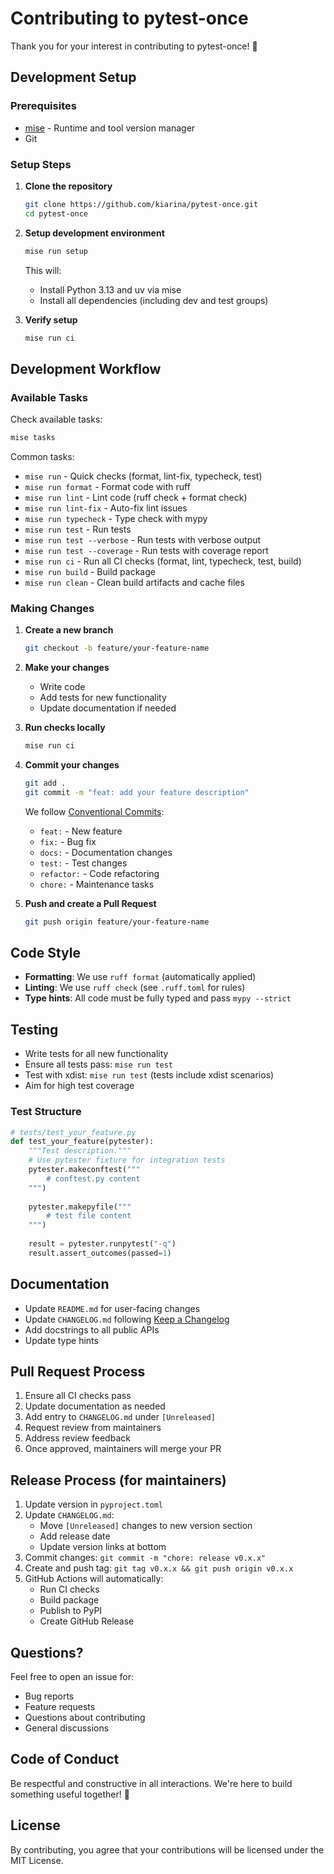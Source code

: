 # Contributing to pytest-once

Thank you for your interest in contributing to pytest-once! 🎉

## Development Setup

### Prerequisites

- [mise](https://mise.jdx.dev/) - Runtime and tool version manager
- Git

### Setup Steps

1. **Clone the repository**
   ```bash
   git clone https://github.com/kiarina/pytest-once.git
   cd pytest-once
   ```

2. **Setup development environment**
   ```bash
   mise run setup
   ```
   This will:
   - Install Python 3.13 and uv via mise
   - Install all dependencies (including dev and test groups)

3. **Verify setup**
   ```bash
   mise run ci
   ```

## Development Workflow

### Available Tasks

Check available tasks:
```bash
mise tasks
```

Common tasks:
- `mise run` - Quick checks (format, lint-fix, typecheck, test)
- `mise run format` - Format code with ruff
- `mise run lint` - Lint code (ruff check + format check)
- `mise run lint-fix` - Auto-fix lint issues
- `mise run typecheck` - Type check with mypy
- `mise run test` - Run tests
- `mise run test --verbose` - Run tests with verbose output
- `mise run test --coverage` - Run tests with coverage report
- `mise run ci` - Run all CI checks (format, lint, typecheck, test, build)
- `mise run build` - Build package
- `mise run clean` - Clean build artifacts and cache files

### Making Changes

1. **Create a new branch**
   ```bash
   git checkout -b feature/your-feature-name
   ```

2. **Make your changes**
   - Write code
   - Add tests for new functionality
   - Update documentation if needed

3. **Run checks locally**
   ```bash
   mise run ci
   ```

4. **Commit your changes**
   ```bash
   git add .
   git commit -m "feat: add your feature description"
   ```
   
   We follow [Conventional Commits](https://www.conventionalcommits.org/):
   - `feat:` - New feature
   - `fix:` - Bug fix
   - `docs:` - Documentation changes
   - `test:` - Test changes
   - `refactor:` - Code refactoring
   - `chore:` - Maintenance tasks

5. **Push and create a Pull Request**
   ```bash
   git push origin feature/your-feature-name
   ```

## Code Style

- **Formatting**: We use `ruff format` (automatically applied)
- **Linting**: We use `ruff check` (see `.ruff.toml` for rules)
- **Type hints**: All code must be fully typed and pass `mypy --strict`

## Testing

- Write tests for all new functionality
- Ensure all tests pass: `mise run test`
- Test with xdist: `mise run test` (tests include xdist scenarios)
- Aim for high test coverage

### Test Structure

```python
# tests/test_your_feature.py
def test_your_feature(pytester):
    """Test description."""
    # Use pytester fixture for integration tests
    pytester.makeconftest("""
        # conftest.py content
    """)
    
    pytester.makepyfile("""
        # test file content
    """)
    
    result = pytester.runpytest("-q")
    result.assert_outcomes(passed=1)
```

## Documentation

- Update `README.md` for user-facing changes
- Update `CHANGELOG.md` following [Keep a Changelog](https://keepachangelog.com/)
- Add docstrings to all public APIs
- Update type hints

## Pull Request Process

1. Ensure all CI checks pass
2. Update documentation as needed
3. Add entry to `CHANGELOG.md` under `[Unreleased]`
4. Request review from maintainers
5. Address review feedback
6. Once approved, maintainers will merge your PR

## Release Process (for maintainers)

1. Update version in `pyproject.toml`
2. Update `CHANGELOG.md`:
   - Move `[Unreleased]` changes to new version section
   - Add release date
   - Update version links at bottom
3. Commit changes: `git commit -m "chore: release v0.x.x"`
4. Create and push tag: `git tag v0.x.x && git push origin v0.x.x`
5. GitHub Actions will automatically:
   - Run CI checks
   - Build package
   - Publish to PyPI
   - Create GitHub Release

## Questions?

Feel free to open an issue for:
- Bug reports
- Feature requests
- Questions about contributing
- General discussions

## Code of Conduct

Be respectful and constructive in all interactions. We're here to build something useful together! 🚀

## License

By contributing, you agree that your contributions will be licensed under the MIT License.
